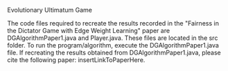 Evolutionary Ultimatum Game

The code files required to recreate the results recorded in the "Fairness in the Dictator Game with Edge Weight Learning" paper are DGAlgorithmPaper1.java and Player.java. These files are located in the src folder. To run the program/algorithm, execute the DGAlgorithmPaper1.java file. If recreating the results obtained from DGAlgorithmPaper1.java, please cite the following paper: insertLinkToPaperHere.

